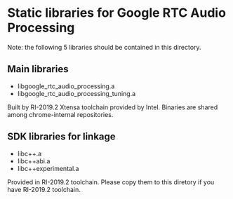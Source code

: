 # Static libraries for Google RTC Audio Processing

Note: the following 5 libraries should be contained in this directory.

## Main libraries

- libgoogle_rtc_audio_processing.a
- libgoogle_rtc_audio_processing_tuning.a

Built by RI-2019.2 Xtensa toolchain provided by Intel.
Binaries are shared among chrome-internal repositories.

## SDK libraries for linkage

- libc++.a
- libc++abi.a
- libc++experimental.a

Provided in RI-2019.2 toolchain.
Please copy them to this diretory if you have RI-2019.2 toolchain.
